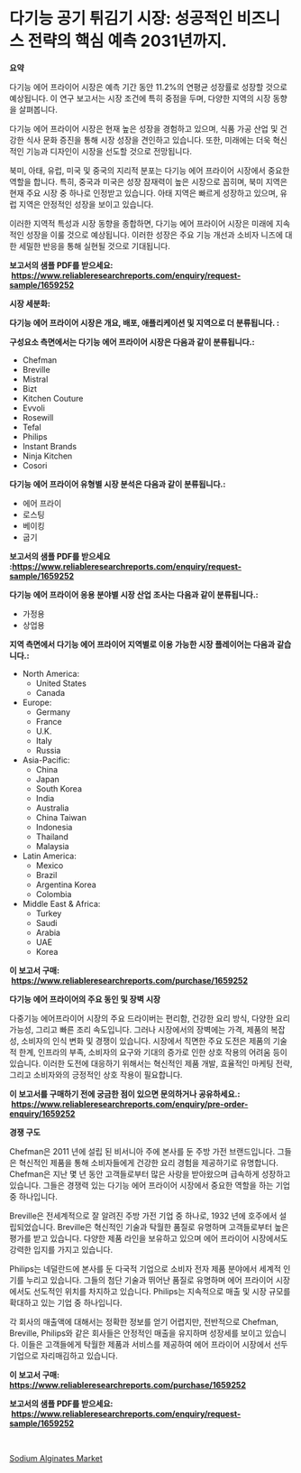 <p><h1>다기능 공기 튀김기 시장: 성공적인 비즈니스 전략의 핵심 예측 2031년까지.</h1></p><p><strong>요약</strong></p>
<p><p>다기능 에어 프라이어 시장은 예측 기간 동안 11.2%의 연평균 성장률로 성장할 것으로 예상됩니다. 이 연구 보고서는 시장 조건에 특히 중점을 두며, 다양한 지역의 시장 동향을 살펴봅니다.</p><p>다기능 에어 프라이어 시장은 현재 높은 성장을 경험하고 있으며, 식품 가공 산업 및 건강한 식사 문화 증진을 통해 시장 성장을 견인하고 있습니다. 또한, 미래에는 더욱 혁신적인 기능과 디자인이 시장을 선도할 것으로 전망됩니다.</p><p>북미, 아태, 유럽, 미국 및 중국의 지리적 분포는 다기능 에어 프라이어 시장에서 중요한 역할을 합니다. 특히, 중국과 미국은 성장 잠재력이 높은 시장으로 꼽히며, 북미 지역은 현재 주요 시장 중 하나로 인정받고 있습니다. 아태 지역은 빠르게 성장하고 있으며, 유럽 지역은 안정적인 성장을 보이고 있습니다.</p><p>이러한 지역적 특성과 시장 동향을 종합하면, 다기능 에어 프라이어 시장은 미래에 지속적인 성장을 이룰 것으로 예상됩니다. 이러한 성장은 주요 기능 개선과 소비자 니즈에 대한 세밀한 반응을 통해 실현될 것으로 기대됩니다.</p></p>
<p><strong>보고서의 샘플 PDF를 받으세요: &nbsp;<a href="https://www.reliableresearchreports.com/enquiry/request-sample/1659252">https://www.reliableresearchreports.com/enquiry/request-sample/1659252</a></strong></p>
<p><strong>시장 세분화:</strong></p>
<p><strong> 다기능 에어 프라이어 시장은 개요, 배포, 애플리케이션 및 지역으로 더 분류됩니다. :</strong></p>
<p><strong>구성요소 측면에서는 다기능 에어 프라이어 시장은 다음과 같이 분류됩니다.:</strong></p>
<p><ul><li>Chefman</li><li>Breville</li><li>Mistral</li><li>Bizt</li><li>Kitchen Couture</li><li>Evvoli</li><li>Rosewill</li><li>Tefal</li><li>Philips</li><li>Instant Brands</li><li>Ninja Kitchen</li><li>Cosori</li></ul></p>
<p><strong> 다기능 에어 프라이어 유형별 시장 분석은 다음과 같이 분류됩니다.:</strong></p>
<p><ul><li>에어 프라이</li><li>로스팅</li><li>베이킹</li><li>굽기</li></ul></p>
<p><strong>보고서의 샘플 PDF를 받으세요 :<a href="https://www.reliableresearchreports.com/enquiry/request-sample/1659252">https://www.reliableresearchreports.com/enquiry/request-sample/1659252</a></strong></p>
<p><strong> 다기능 에어 프라이어 응용 분야별 시장 산업 조사는 다음과 같이 분류됩니다.:</strong></p>
<p><ul><li>가정용</li><li>상업용</li></ul></p>
<p><strong>지역 측면에서 다기능 에어 프라이어 지역별로 이용 가능한 시장 플레이어는 다음과 같습니다.:</strong></p>
<p><ul>
    <li>
        North America:
        <ul>
            <li>United States</li>
            <li>Canada</li>
        </ul>
    </li>
    <li>
        Europe:
        <ul>
            <li>Germany</li>
            <li>France</li>
            <li>U.K.</li>
            <li>Italy</li>
            <li>Russia</li>
        </ul>
    </li>
    <li>
        Asia-Pacific:
        <ul>
            <li>China</li>
            <li>Japan</li>
            <li>South Korea</li>
            <li>India</li>
            <li>Australia</li>
            <li>China Taiwan</li>
            <li>Indonesia</li>
            <li>Thailand</li>
            <li>Malaysia</li>
        </ul>
    </li>
    <li>
        Latin America:
        <ul>
            <li>Mexico</li>
            <li>Brazil</li>
            <li>Argentina Korea</li>
            <li>Colombia</li>
        </ul>
    </li>
    <li>
        Middle East & Africa:
        <ul>
            <li>Turkey</li>
            <li>Saudi</li>
            <li>Arabia</li>
            <li>UAE</li>
            <li>Korea</li>
        </ul>
    </li>
    </ul></p>
<p><strong>이 보고서 구매: &nbsp;<a href="https://www.reliableresearchreports.com/purchase/1659252">https://www.reliableresearchreports.com/purchase/1659252</a></strong></p>
<p><strong>다기능 에어 프라이어의 주요 동인 및 장벽 시장</strong></p>
<p><p>다중기능 에어프라이어 시장의 주요 드라이버는 편리함, 건강한 요리 방식, 다양한 요리 가능성, 그리고 빠른 조리 속도입니다. 그러나 시장에서의 장벽에는 가격, 제품의 복잡성, 소비자의 인식 변화 및 경쟁이 있습니다. 시장에서 직면한 주요 도전은 제품의 기술적 한계, 인프라의 부족, 소비자의 요구와 기대의 증가로 인한 상호 작용의 어려움 등이 있습니다. 이러한 도전에 대응하기 위해서는 혁신적인 제품 개발, 효율적인 마케팅 전략, 그리고 소비자와의 긍정적인 상호 작용이 필요합니다.</p></p>
<p><strong>이 보고서를 구매하기 전에 궁금한 점이 있으면 문의하거나 공유하세요.: &nbsp;<a href="https://www.reliableresearchreports.com/enquiry/pre-order-enquiry/1659252">https://www.reliableresearchreports.com/enquiry/pre-order-enquiry/1659252</a></strong></p>
<p><strong>경쟁 구도</strong></p>
<p><p>Chefman은 2011 년에 설립 된 비서니아 주에 본사를 둔 주방 가전 브랜드입니다. 그들은 혁신적인 제품을 통해 소비자들에게 건강한 요리 경험을 제공하기로 유명합니다. Chefman은 지난 몇 년 동안 고객들로부터 많은 사랑을 받아왔으며 급속하게 성장하고 있습니다. 그들은 경쟁력 있는 다기능 에어 프라이어 시장에서 중요한 역할을 하는 기업 중 하나입니다.</p><p>Breville은 전세계적으로 잘 알려진 주방 가전 기업 중 하나로, 1932 년에 호주에서 설립되었습니다. Breville은 혁신적인 기술과 탁월한 품질로 유명하며 고객들로부터 높은 평가를 받고 있습니다. 다양한 제품 라인을 보유하고 있으며 에어 프라이어 시장에서도 강력한 입지를 가지고 있습니다.</p><p>Philips는 네덜란드에 본사를 둔 다국적 기업으로 소비자 전자 제품 분야에서 세계적 인기를 누리고 있습니다. 그들의 첨단 기술과 뛰어난 품질로 유명하며 에어 프라이어 시장에서도 선도적인 위치를 차지하고 있습니다. Philips는 지속적으로 매출 및 시장 규모를 확대하고 있는 기업 중 하나입니다.</p><p>각 회사의 매출액에 대해서는 정확한 정보를 얻기 어렵지만, 전반적으로 Chefman, Breville, Philips와 같은 회사들은 안정적인 매출을 유지하며 성장세를 보이고 있습니다. 이들은 고객들에게 탁월한 제품과 서비스를 제공하여 에어 프라이어 시장에서 선두 기업으로 자리매김하고 있습니다.</p></p>
<p><strong>이 보고서 구매: &nbsp; <a href="https://www.reliableresearchreports.com/purchase/1659252">https://www.reliableresearchreports.com/purchase/1659252</a></strong></p>
<p><strong>보고서의 샘플 PDF를 받으세요: &nbsp;<a href="https://www.reliableresearchreports.com/enquiry/request-sample/1659252">https://www.reliableresearchreports.com/enquiry/request-sample/1659252</a></strong><strong></strong></p>
<p>&nbsp;</p>
<p><p><a href="https://noble-drawer-34c.notion.site/Sodium-Alginates-Market-Research-Report-Provides-thorough-Industry-Overview-which-offers-an-In-Dept-486ad4ce91cf49199c2351fdc0625254">Sodium Alginates Market</a></p></p>
